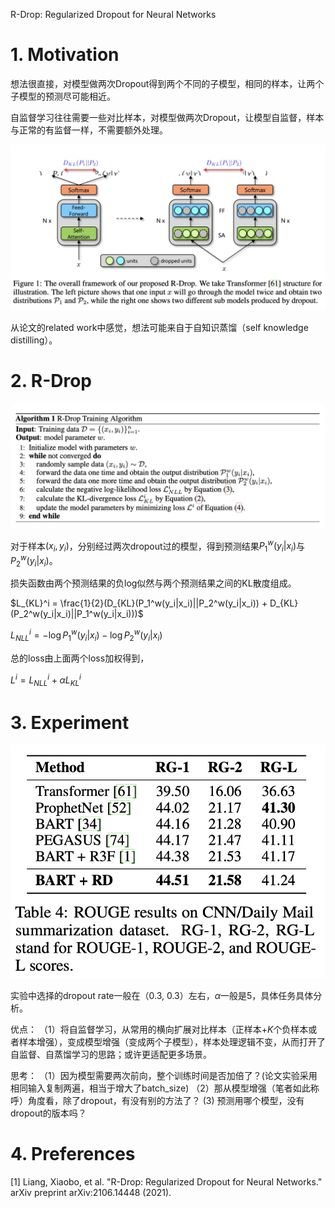 R-Drop: Regularized Dropout for Neural Networks

# 1. Motivation

想法很直接，对模型做两次Dropout得到两个不同的子模型，相同的样本，让两个子模型的预测尽可能相近。

自监督学习往往需要一些对比样本，对模型做两次Dropout，让模型自监督，样本与正常的有监督一样，不需要额外处理。

<img src='images/r_drop_overview.jpg'>

从论文的related work中感觉，想法可能来自于自知识蒸馏（self knowledge distilling）。

# 2. R-Drop

<img src='images/r_drop_algorithm.jpg'>

对于样本$(x_i, y_i)$，分别经过两次dropout过的模型，得到预测结果$P_1^w(y_i|x_i)$与$P_2^w(y_i|x_i)$。

损失函数由两个预测结果的负log似然与两个预测结果之间的KL散度组成。

$L_{KL}^i = \frac{1}{2}(D_{KL}(P_1^w(y_i|x_i)||P_2^w(y_i|x_i)) + D_{KL}(P_2^w(y_i|x_i)||P_1^w(y_i|x_i)))$

$L^i_{NLL} = -\log P_1^w(y_i|x_i) - \log P_2^w(y_i|x_i)$

总的loss由上面两个loss加权得到，

$L^i = L^i_{NLL} + \alpha L^i_{KL}$

# 3. Experiment

<img src='images/r_drop_result.jpg'>

实验中选择的dropout rate一般在（0.3, 0.3）左右，$\alpha$一般是5，具体任务具体分析。

优点：
（1）将自监督学习，从常用的横向扩展对比样本（正样本+$K$个负样本或者样本增强），变成模型增强（变成两个子模型），样本处理逻辑不变，从而打开了自监督、自蒸馏学习的思路；或许更适配更多场景。

思考：
（1）因为模型需要两次前向，整个训练时间是否加倍了？(论文实验采用相同输入复制两遍，相当于增大了batch_size)
（2）那从模型增强（笔者如此称呼）角度看，除了dropout，有没有别的方法了？
 (3) 预测用哪个模型，没有dropout的版本吗？


# 4. Preferences

[1] Liang, Xiaobo, et al. "R-Drop: Regularized Dropout for Neural Networks." arXiv preprint arXiv:2106.14448 (2021).
